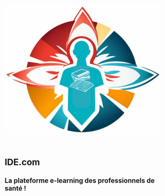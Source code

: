 <p align='center'>
<img src='/public/logo.svg'/>
</p>

<br />
<h1>IDE.com</h1>
<h2>La plateforme e-learning des professionnels de santé !</h2>